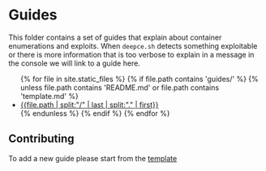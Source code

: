 # Guides

This folder contains a set of guides that explain about container enumerations and exploits. When `deepce.sh` detects something exploitable or there is more information that is too verbose to explain in a message in the console we will link to a guide here.

<div class="cupcakes">
<ul>
{% for file in site.static_files %}
    {% if file.path contains 'guides/' %}
        {% unless file.path contains 'README.md' or file.path contains 'template.md' %}
            <li><a href="{{file.path| split:"." | first}}">{{file.path | split:"/" | last | split:"." | first}}</a></li>
        {% endunless %}
    {% endif %}
{% endfor %}
</ul>
</div>

## Contributing
To add a new guide please start from the [template](template)
